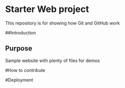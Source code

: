 # Starter Web project

This repository is for showing how Git and GitHub work

##Introduction

## Purpose

Sample website with plenty of files for demos

#How to contribute

#Deployment